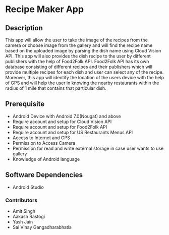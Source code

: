 # Recipe Maker App

## Description
This app will allow the user to take the image of the recipes from the camera or choose image from the gallery and will find the recipe name based on the uploaded image by parsing the dish name using Cloud Vision API. This app will also provides the dish recipe to the user by different publishers with the help of Food2Folk API. Food2Folk API has its own database consisting of different recipes and their publishers which will provide multiple recipes for each dish and user can select any of the recipe. Moreover, this app will identify the location of the users device with the help of GPS and will help the user in knowing the nearby restaurants within the radius of 1 mile that contains that particular dish.  

## Prerequisite
* Android Device with Android 7.0(Nougat) and above
* Require account and setup for Cloud Vision API
* Require account and setup for Food2Folk API
* Require account and setup for US Restaurants Menus API
* Access to Internet and GPS
* Permission to Access Camera
* Permission for read and write external storage in case user wants to use gallery
* Knowledge of Android language
  
## Software Dependencies
* Android Studio

### Contributors
* Amit Singh
* Aakash Rastogi
* Yash Jain
* Sai Vinay Gangadharabhatla
